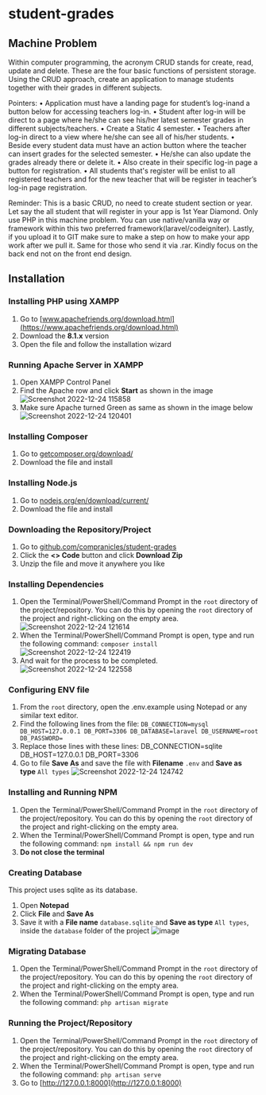 # student-grades
## Machine Problem

Within computer programming, the acronym CRUD stands for create, read, update and delete. These are the four basic functions of persistent storage. Using the CRUD approach, create an application to manage students together with their grades in different subjects.

Pointers:
• Application must have a landing page for student’s log-inand a button below for accessing teachers log-in.
• Student after log-in will be direct to a page where he/she can see his/her latest semester grades in different subjects/teachers.
• Create a Static 4 semester.
• Teachers after log-in direct to a view where he/she can see all of his/her students. 
• Beside every student data must have an action button where the teacher can insert grades for the selected semester. 
• He/she can also update the grades already there or delete it.
• Also create in their specific log-in page a button for registration.
• All students that's register will be enlist to all registered teachers and for the new teacher that will be register in teacher’s log-in page registration.

Reminder: This is a basic CRUD, no need to create student section or year. Let say the all student that will register in your app is 1st Year Diamond. Only use PHP in this machine problem. You can use native/vanilla way or framework within this two preferred framework(laravel/codeigniter). Lastly, if you upload it to GIT make sure to make a step on how to make your app work after we pull it. Same for those who send it via .rar. Kindly focus on the back end not on the front end design.

## Installation
### Installing PHP using XAMPP
1. Go to [www.apachefriends.org/download.html](https://www.apachefriends.org/download.html)
2. Download the **8.1.x** version
3. Open the file and follow the installation wizard

### Running Apache Server in XAMPP
1. Open XAMPP Control Panel
2. Find the Apache row and click **Start** as shown in the image 
![Screenshot 2022-12-24 115858](https://user-images.githubusercontent.com/47745897/209420686-876305a2-d760-4014-b48b-0f7e947a1093.png)
3. Make sure Apache turned Green as same as shown in the image below
![Screenshot 2022-12-24 120401](https://user-images.githubusercontent.com/47745897/209420698-543759b9-228e-4a28-89aa-266e3f931041.png)

### Installing Composer
1. Go to [getcomposer.org/download/](https://getcomposer.org/download/)
2. Download the file and install

### Installing Node.js
1. Go to [nodejs.org/en/download/current/](https://nodejs.org/en/download/current/)
2. Download the file and install

### Downloading the Repository/Project
1. Go to [github.com/compranicles/student-grades](https://github.com/compranicles/student-grades)
2. Click the **<> Code** button and click **Download Zip**
3. Unzip the file and move it anywhere you like


### Installing Dependencies
1. Open the Terminal/PowerShell/Command Prompt in the `root` directory of the project/repository. You can do this by opening the `root` directory of the project and right-clicking on the empty area.
![Screenshot 2022-12-24 121614](https://user-images.githubusercontent.com/47745897/209420924-e03b2e4e-e0b1-411b-ae60-f4ded65a676c.png)
2. When the Terminal/PowerShell/Command Prompt is open, type and run the following command:
`composer install`
![Screenshot 2022-12-24 122419](https://user-images.githubusercontent.com/47745897/209421116-2d57c081-8032-4caf-a81f-afa9959e53e8.png)
3. And wait for the process to be completed.
![Screenshot 2022-12-24 122558](https://user-images.githubusercontent.com/47745897/209421401-39eab7b5-6ccb-4f25-8e40-e2d041fef146.png)

### Configuring ENV file
1. From the `root` directory, open the .env.example using Notepad or any similar text editor.
2. Find the following lines from the file:
`DB_CONNECTION=mysql
DB_HOST=127.0.0.1
DB_PORT=3306
DB_DATABASE=laravel
DB_USERNAME=root
DB_PASSWORD=`
3. Replace those lines with these lines:
DB_CONNECTION=sqlite
DB_HOST=127.0.0.1
DB_PORT=3306
4. Go to file **Save As** and save the file with **Filename** `.env` and **Save as type** `All types`
![Screenshot 2022-12-24 124742](https://user-images.githubusercontent.com/47745897/209421862-4383f9cf-a4aa-41ca-a437-66debc32474a.png)

### Installing and Running NPM
1. Open the Terminal/PowerShell/Command Prompt in the `root` directory of the project/repository. You can do this by opening the `root` directory of the project and right-clicking on the empty area.
2. When the Terminal/PowerShell/Command Prompt is open, type and run the following command:
`npm install && npm run dev`
3. **Do not close the terminal**

### Creating Database
This project uses sqlite as its database.
1. Open **Notepad**
2. Click **File** and **Save As**
3. Save it with a **File name** `database.sqlite` and **Save as type** `All types`, inside the `database` folder of the project
![image](https://user-images.githubusercontent.com/47745897/209422266-c111d459-6bc3-4f50-adad-9f8c4a806fb8.png)

### Migrating Database
1. Open the Terminal/PowerShell/Command Prompt in the `root` directory of the project/repository. You can do this by opening the `root` directory of the project and right-clicking on the empty area.
2. When the Terminal/PowerShell/Command Prompt is open, type and run the following command:
`php artisan migrate`

### Running the Project/Repository
1. Open the Terminal/PowerShell/Command Prompt in the `root` directory of the project/repository. You can do this by opening the `root` directory of the project and right-clicking on the empty area.
2. When the Terminal/PowerShell/Command Prompt is open, type and run the following command:
`php artisan serve`
3. Go to [http://127.0.0.1:8000](http://127.0.0.1:8000)

